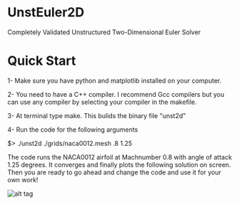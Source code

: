 # UnstEuler2D
Completely Validated Unstructured Two-Dimensional Euler Solver

# Quick Start

1- Make sure you have python and matplotlib installed on your computer.

2- You need to have a C++ compiler. I recommend Gcc compilers but you can use any compiler by selecting your compiler in the makefile.

3- At terminal type make. This bulids the binary file "unst2d"

4- Run the code for the following arguments

$> ./unst2d ./grids/naca0012.mesh .8 1.25

The code runs the NACA0012 airfoil at Machnumber 0.8 with angle of attack 1.25 degrees. It converges and finally plots the following solution on screen. Then you are ready to go ahead and change the code and use it for your own work!

![alt tag](https://raw.github.com/arrgasm/UnstEuler2D/master/grids/density.png)
